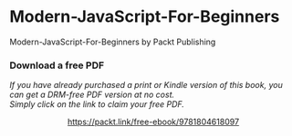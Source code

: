# Modern-JavaScript-For-Beginners
Modern-JavaScript-For-Beginners by Packt Publishing
### Download a free PDF

 <i>If you have already purchased a print or Kindle version of this book, you can get a DRM-free PDF version at no cost.<br>Simply click on the link to claim your free PDF.</i>
<p align="center"> <a href="https://packt.link/free-ebook/9781804618097">https://packt.link/free-ebook/9781804618097 </a> </p>